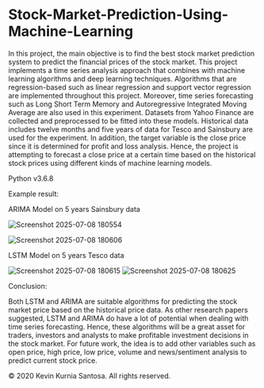 # Stock-Market-Prediction-Using-Machine-Learning

In this project, the main objective is to find the best stock market prediction system to predict the financial
prices of the stock market. This project implements a time series analysis approach that combines with
machine learning algorithms and deep learning techniques. Algorithms that are regression-based such as
linear regression and support vector regression are implemented throughout this project. Moreover, time
series forecasting such as Long Short Term Memory and Autoregressive Integrated Moving Average are
also used in this experiment. Datasets from Yahoo Finance are collected and preprocessed to be fitted into
these models. Historical data includes twelve months and five years of data for Tesco and Sainsbury are
used for the experiment. In addition, the target variable is the close price since it is determined for profit
and loss analysis. Hence, the project is attempting to forecast a close price at a certain time based on the
historical stock prices using different kinds of machine learning models.

Python v3.6.8

Example result:

ARIMA Model on 5 years Sainsbury data

![Screenshot 2025-07-08 180554](https://github.com/user-attachments/assets/1a6828ad-3cc3-4e00-a894-36d1a4c263db)

![Screenshot 2025-07-08 180606](https://github.com/user-attachments/assets/8df63065-fe00-4c0a-9598-503055043755)


LSTM Model on 5 years Tesco data

![Screenshot 2025-07-08 180615](https://github.com/user-attachments/assets/2e48f1c9-8d17-4e9c-8978-243b5fa27e80)
![Screenshot 2025-07-08 180625](https://github.com/user-attachments/assets/96515293-a0d0-4195-b16f-dcc5d7ce8043)



Conclusion:

Both LSTM and ARIMA are suitable algorithms for predicting the stock market price based on the historical price data. As other research papers suggested, LSTM and ARIMA do have a lot of potential when dealing with time series forecasting. Hence, these algorithms will be a great asset for traders, investors and analysts to make profitable investment decisions in the stock market. For future work, the idea is to add other variables such as open price, high price, low price, volume and news/sentiment analysis to predict current stock price.

© 2020 Kevin Kurnia Santosa. All rights reserved.
